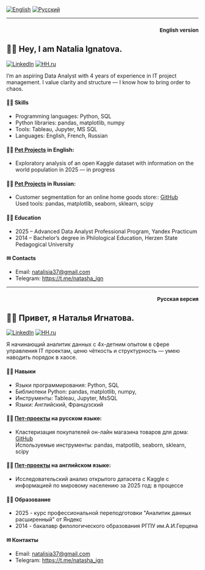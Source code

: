 
[![English](https://img.shields.io/badge/English-blue?style=for-the-badge)](#english-version)
[![Русский](https://img.shields.io/badge/Русский-darkgray?style=for-the-badge)](#русская-версия)



---
### <a name="english-version"></a><p align="right"><small>English version</small></p>

## 🙋‍♀️ Hey, I am Natalia Ignatova.
[![LinkedIn](https://img.shields.io/badge/LinkedIn-0077B5?style=for-the-badge&logo=linkedin&logoColor=white)]([https://www.linkedin.com/in/твой_профиль](https://www.linkedin.com/in/natalia-ignatova-222aa688/)) [![HH.ru](https://img.shields.io/badge/HH.ru-darkgray?style=for-the-badge&logo=briefcase&logoColor=white)]([https://hh.ru/resume/твой_профиль](https://hh.ru/resume/35c1a4f0ff0f80ecd90039ed1f365366507737))


I’m an aspiring Data Analyst with 4 years of experience in IT project management.
I value clarity and structure — I know how to bring order to chaos.

#### 👩‍🔧 Skills

* Programming languages: Python, SQL
* Python libraries: pandas, matplotlib, numpy
* Tools: Tableau, Jupyter, MS SQL
* Languages: English, French, Russian

#### 👩‍💻  [Pet Projects](https://github.com/Natasha-ign/Pet-projects_EN) in English:
* Exploratory analysis of an open Kaggle dataset with information on the world population in 2025 — in progress

#### 👩‍💻  [Pet Projects](https://github.com/Natasha-ign/Pet-projects_RU) in Russian:
* Customer segmentation for an online home goods store::  [GitHub](https://github.com/Natasha-ign/Projects/blob/main/e-com_customer%20clusters/e-com_%D0%B2%D1%8B%D1%8F%D0%B2%D0%BB%D0%B5%D0%BD%D0%B8%D0%B5%20%D0%BF%D1%80%D0%BE%D1%84%D0%B8%D0%BB%D0%B5%D0%B9%20%D0%BF%D0%BE%D1%82%D1%80%D0%B5%D0%B1%D0%BB%D0%B5%D0%BD%D0%B8%D1%8F.ipynb)  
Used tools: pandas, matplotlib, seaborn, sklearn, scipy

#### 👩‍🎓 Education

* 2025 – Advanced Data Analyst Professional Program, Yandex Practicum
* 2014 – Bachelor’s degree in Philological Education, Herzen State Pedagogical University

#### ✉ Contacts

* Email: natalisia37@gmail.com
* Telegram: https://t.me/natasha_ign



---

### <a name="русская-версия"></a><p align="right"><small>Русская версия</small></p>


## 🙋‍♀️ Привет, я Наталья Игнатова.
[![LinkedIn](https://img.shields.io/badge/LinkedIn-0077B5?style=for-the-badge&logo=linkedin&logoColor=white)]([https://www.linkedin.com/in/твой_профиль](https://www.linkedin.com/in/natalia-ignatova-222aa688/)) [![HH.ru](https://img.shields.io/badge/HH.ru-darkgray?style=for-the-badge&logo=briefcase&logoColor=white)]([https://hh.ru/resume/твой_профиль](https://hh.ru/resume/35c1a4f0ff0f80ecd90039ed1f365366507737))

Я начинающий аналитик данных с 4х-детним опытом в сфере управления IT проектам, ценю чёткость и структурность — умею наводить порядок в хаосе.  


#### 👩‍🔧 Навыки
* Языки программирования: Python, SQL
* Библиотеки Python: pandas, matplotlib, numpy, 
* Инструменты: Tableau, Jupyter, MsSQL
* Языки: Английский, Французский
  
#### 👩‍💻  [Пет-проекты](https://github.com/Natasha-ign/Pet-projects_RU) на русском языке:
* Кластеризация покупателей он-лайн магазина товаров для дома:  [GitHub](https://github.com/Natasha-ign/Projects/blob/main/e-com_customer%20clusters/e-com_%D0%B2%D1%8B%D1%8F%D0%B2%D0%BB%D0%B5%D0%BD%D0%B8%D0%B5%20%D0%BF%D1%80%D0%BE%D1%84%D0%B8%D0%BB%D0%B5%D0%B9%20%D0%BF%D0%BE%D1%82%D1%80%D0%B5%D0%B1%D0%BB%D0%B5%D0%BD%D0%B8%D1%8F.ipynb)  
Используемые инструменты: pandas, matpotlib, seaborn, sklearn, scipy

#### 👩‍💻  [Пет-проекты](https://github.com/Natasha-ign/Pet-projects_EN) на английском языке:
* Исследовательский анализ открытого датасета с Kaggle с информацией по мировому населению за 2025 год: в процессе



#### 👩‍🎓 Образование
 * 2025 - курс профессиональной переподготовки "Аналитик данных расширенный" от Яндекс
 * 2014 - бакалавр филологического образования РГПУ им.А.И.Герцена

#### ✉ Контакты
* Email: natalisia37@gmail.com
* Telegram: https://t.me/natasha_ign








